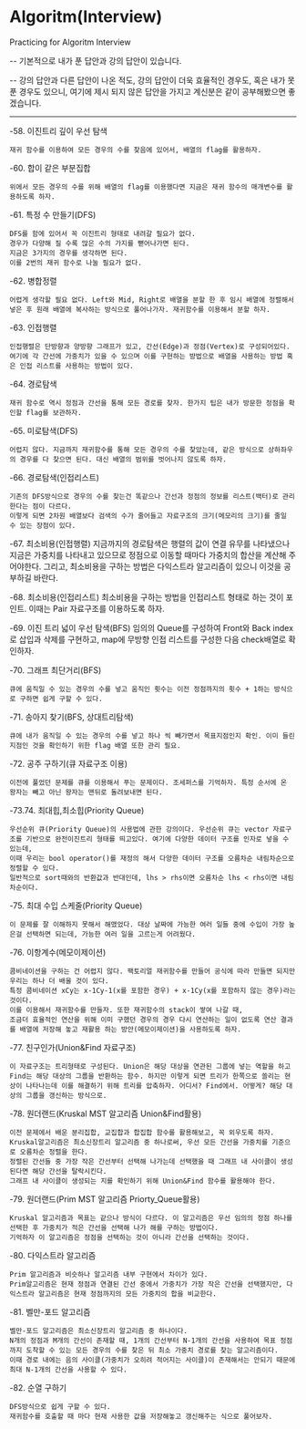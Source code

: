# Algoritm(Interview)
 Practicing for Algoritm Interview

-- 기본적으로 내가 푼 답안과 강의 답안이 있습니다.

-- 강의 답안과 다른 답안이 나온 적도, 강의 답안이 더욱 효율적인 경우도, 혹은 내가 못 푼 경우도 있으니, 여기에 제시 되지 않은 답안을 가지고 계신분은 같이 공부해봤으면 좋겠습니다.

-------------------------------------------------------------------------------


-58. 이진트리 깊이 우선 탐색

    재귀 함수를 이용하여 모든 경우의 수를 찾음에 있어서, 배열의 flag를 활용하자.


-60. 합이 같은 부분집합

    위에서 모든 경우의 수를 위해 배열의 flag를 이용했다면 지금은 재귀 함수의 매개변수를 활용하도록 하자.

-61. 특정 수 만들기(DFS)

    DFS를 함에 있어서 꼭 이진트리 형태로 내려갈 필요가 없다.
    경우가 다양해 질 수록 많은 수의 가지를 뻗어나가면 된다.
    지금은 3가지의 경우를 생각하면 된다.
    이를 2번의 재귀 함수로 나눌 필요가 없다.
   
-62. 병합정렬

    어렵게 생각할 필요 없다. Left와 Mid, Right로 배열을 분할 한 후 임시 배열에 정렬해서 넣은 후 원래 배열에 복사하는 방식으로 풀어나가자. 재귀함수를 이용해서 분할 하자.

-63. 인접행렬

    인접행렬은 단방향과 양방향 그래프가 있고, 간선(Edge)과 정점(Vertex)로 구성되어있다. 
    여기에 각 간선에 가중치가 있을 수 있으며 이를 구현하는 방법으로 배열을 사용하는 방법 혹은 인접 리스트를 사용하는 방법이 있다.

-64. 경로탐색

    재귀 함수로 역시 정점과 간선을 통해 모든 경로를 찾자. 한가지 팁은 내가 방문한 정점을 확인할 flag를 보관하자.
    
-65. 미로탐색(DFS)

    어렵지 않다. 지금까지 재귀함수를 통해 모든 경우의 수를 찾았는데, 같은 방식으로 상하좌우의 경우를 다 찾으면 된다. 대신 배열의 범위를 벗어나지 않도록 하자.

-66. 경로탐색(인접리스트)

    기존의 DFS방식으로 경우의 수를 찾는건 똑같으나 간선과 정점의 정보를 리스트(백터)로 관리한다는 점이 다르다. 
    이렇게 되면 2차원 배열보다 검색의 수가 줄어들고 자료구조의 크기(메모리의 크기)를 줄일 수 있는 장점이 있다.

-67. 최소비용(인접행렬)
    지금까지의 경로탐색은 행렬의 값이 연결 유무를 나타냈으나 지금은 가중치를 나타내고 있으므로 정점으로 이동할 때마다 가중치의 합산을 계산해 주어야한다.
    그리고, 최소비용을 구하는 방법은 다익스트라 알고리즘이 있으니 이것을 공부하길 바란다.

-68. 최소비용(인접리스트)
    최소비용을 구하는 방법을 인접리스트 형태로 하는 것이 포인트. 이때는 Pair 자료구조를 이용하도록 하자.
    
-69. 이진 트리 넓이 우선 탐색(BFS)
    임의의 Queue를 구성하여 Front와 Back index로 삽입과 삭제를 구현하고, map에 무방향 인접 리스트를 구성한 다음 check배열로 확인하자.
    
-70. 그래프 최단거리(BFS)

    큐에 움직일 수 있는 경우의 수를 넣고 움직인 횟수는 이전 정점까지의 횟수 + 1하는 방식으로 구하면 쉽게 구할 수 있다.
   
-71. 송아지 찾기(BFS, 상대트리탐색)

    큐에 내가 움직일 수 있는 경우의 수를 넣고 하나 씩 빼가면서 목표지점인지 확인. 이미 들린 지점인 것을 확인하기 위한 flag 배열 또한 관리 필요.

-72. 공주 구하기(큐 자료구조 이용)

    이전에 풀었던 문제를 큐를 이용해서 푸는 문제이다. 조세퍼스를 기억하자. 특정 순서에 온 왕자는 빼고 아닌 왕자는 맨뒤로 돌려보내면 된다.
    
-73.74. 최대힙,최소힙(Priority Queue)

    우선순위 큐(Priority Queue)의 사용법에 관한 강의이다. 우선순위 큐는 vector 자료구조를 기반으로 완전이진트리 형태를 띄고있다. 여기에 다양한 데이터 구조를 인자로 넣을 수 있는데, 
    이때 우리는 bool operator()를 재정의 해서 다양한 데이터 구조를 오름차순 내림차순으로 정렬할 수 있다. 
    일반적으로 sort때와의 반환값과 반대인데, lhs > rhs이면 오름차순 lhs < rhs이면 내림차순이다. 

-75. 최대 수입 스케줄(Priority Queue)

    이 문제를 잘 이해하지 못해서 해맸었다. 대상 날짜에 가능한 여러 일들 중에 수입이 가장 높은걸 선택하면 되는데, 가능한 여러 일을 고르는게 어려웠다.
    
-76. 이항계수(메모이제이션)

    콤비네이션을 구하는 건 어렵지 않다. 팩토리얼 재귀함수를 만들어 공식에 따라 만들면 되지만 우리는 하나 더 배울 것이 있다.
    특정 콤비네이션 xCy는 x-1Cy-1(x를 포함한 경우) + x-1Cy(x를 포함하지 않는 경우)라는 것이다. 
    이를 이용해서 재귀함수를 만들자. 또한 재귀함수의 stack이 쌓여 나갈 때, 
    조금더 효율적인 연산을 위해 이미 구했던 경우의 경우 다시 연산하는 일이 없도록 연산 결과를 배열에 저장해 놓고 재활용 하는 방안(메모이제이션)을 사용하도록 하자.

-77. 친구인가(Union&Find 자료구조)

    이 자료구조는 트리형태로 구성된다. Union은 해당 대상을 연관된 그룹에 넣는 역할을 하고 Find는 해당 대상의 그룹을 반환하는 함수. 하지만 이렇게 되면 트리가 한쪽으로 쏠리는 현상이 나타나는데 이를 해결하기 위해 트리를 압축하자. 어디서? Find에서. 어떻게? 해당 대상의 그룹을 갱신하는 방식으로.
    
-78. 원더랜드(Kruskal MST 알고리즘 Union&Find활용)

    이전 문제에서 배운 분리집합, 교집합과 합집합 함수를 활용해보고, 꼭 외우도록 하자.
    Kruskal알고리즘은 최소신장트리 알고리즘 중 하나로써, 우선 모든 간선을 가중치를 기준으로 오름차순 정렬을 한다. 
    정렬된 간선들 중 가장 작은 간선부터 선택해 나가는데 선택했을 때 그래프 내 사이클이 생성된다면 해당 간선을 탈락시킨다. 
    그래프 내 사이클이 생성되는 지를 확인하기 위해 Union&Find 함수를 활용해야 한다.
    
-79. 원더랜드(Prim MST 알고리즘 Priorty_Queue활용)

    Kruskal 알고리즘과 목표는 같으나 방식이 다르다. 이 알고리즘은 우선 임의의 정점 하나를 선택한 후 가중치가 적은 간선을 선택해 나가 해를 구하는 방법이다.
    기억하자 이 알고리즘은 정점을 선택하는 것이 아니라 간선을 선택하는 것이다.
    
-80. 다익스트라 알고리즘

    Prim 알고리즘과 비슷하나 알고리즘 내부 구현에서 차이가 있다. 
    Prim알고리즘은 현재 정점과 연결된 간선 중에서 가중치가 가장 작은 간선을 선택했지만, 다익스트라 알고리즘은 현재 정점까지의 모든 가중치의 합을 비교한다.
    
-81. 벨만-포드 알고리즘

    벨만-포드 알고리즘은 최소신장트리 알고리즘 중 하나이다.
    N개의 정점과 M개의 간선이 존재할 때, 1개의 간선부터 N-1개의 간선을 사용하여 목표 정점까지 도착할 수 있는 모든 경우의 수를 찾은 뒤 최소 가중치 경로를 찾는 알고리즘이다.
    이때 경로 내에는 음의 사이클(가중치가 오히려 적어지는 사이클)이 존재해서는 안되기 때문에 최대 N-1개의 간선을 사용할 수 있다.
    
-82. 순열 구하기

    DFS방식으로 쉽게 구할 수 있다.
    재귀함수를 호출할 때 마다 현재 사용한 값을 저장해놓고 갱신해주는 식으로 풀어보자.
